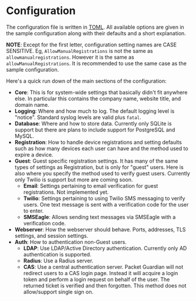 # Configuration

The configuration file is written in [TOML](https://github.com/toml-lang/toml). All available options are given in the sample configuration along with their defaults and a short explanation.

**NOTE**: Except for the first letter, configuration setting names are CASE SENSITIVE. Eg, `AllowManualRegistrations` is not the same as `allowmanualregistrations`. However it is the same as `allowManualRegistrations`. It is recommended to use the same case as the sample configuration.

Here's a quick run down of the main sections of the configuration:

- **Core**: This is for system-wide settings that basically didn't fit anywhere else. In particular this contains the company name, website title, and domain name.
- **Logging**: Where and how much to log. The default logging level is "notice". Standard syslog levels are valid plus `fatal`.
- **Database**: Where and how to store data. Currently only SQLite is support but there are plans to include support for PostgreSQL and MySQL.
- **Registration**: How to handle device registrations and setting defaults such as how many devices each user can have and the method used to expire a device.
- **Guest**: Guest specific registration settings. It has many of the same types of settings as Registration, but is only for "guest" users. Here is also where you specify the method used to verify guest users. Currently only Twilio is support but more are coming soon.
    - **Email**: Settings pertaining to email verification for guest registrations. Not implemented yet.
    - **Twilio**: Settings pertaining to using Twilio SMS messaging to verify users. One text message is sent with a verification code for the user to enter.
    - **SMSEagle**: Allows sending text messages via SMSEagle with a verification code.
- **Webserver**: How the webserver should behave. Ports, addresses, TLS settings, and session settings.
- **Auth**: How to authentication non-Guest users.
    - **LDAP**: Use LDAP/Active Directory authentication. Currently only AD authentication is supported.
    - **Radius**: Use a Radius server.
    - **CAS**: Use a central authentication server. Packet Guardian will not redirect users to a CAS login page. Instead it will acquire a login token and perform a login request on behalf of the user. The returned ticket is verified and then forgotten. This method does not allow/support single sign on.
